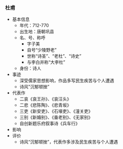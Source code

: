 ### 杜甫
- 基本信息
	- 年代：712-770
	- 出生地：唐朝巩县
	- 名、号、称呼
		- 字子美
		- 自号“少陵野老”
		- 世称“诗圣”、“老杜”、“诗史”
		- 与李白并称“大李杜”
	- 身份：诗人
- 事迹
	- 深受儒家思想影响，作品多写民生疾苦与个人遭遇
	- 诗风"沉郁顿挫”
- 代表作
	- 二哀《哀王孙》、《哀汪头》
	- 二悲《悲陈陶》、《悲青坂》
	- 三吏《新安吏》、《石壕吏》、《潼关吏》
	- 三别《新婚别》、《垂老别》、《无家别》
	- 自创新题乐府叙事诗《兵车行》
- 影响
- 评价
	- 诗风“沉郁顿挫”，代表作多涉及民生疾苦与个人遭遇